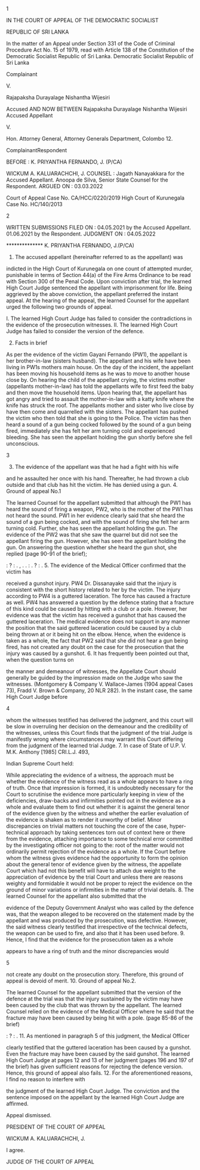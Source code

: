 1

IN THE COURT OF APPEAL OF THE DEMOCRATIC SOCIALIST

REPUBLIC OF SRI LANKA

In the matter of an Appeal under Section 331 of the Code of Criminal Procedure Act No. 15 of 1979, read with Article 138 of the Constitution of the Democratic Socialist Republic of Sri Lanka. Democratic Socialist Republic of Sri Lanka

Complainant

V.

Rajapaksha Durayalage Nishantha Wijesiri

Accused AND NOW BETWEEN Rajapaksha Durayalage Nishantha Wijesiri Accused Appellant

V.

Hon. Attorney General, Attorney Generals Department, Colombo 12.

ComplainantRespondent

BEFORE : K. PRIYANTHA FERNANDO, J. (P/CA)

WICKUM A. KALUARACHCHI, J. COUNSEL : Jagath Nanayakkara for the Accused Appellant. Anoopa de Silva, Senior State Counsel for the Respondent. ARGUED ON : 03.03.2022

Court of Appeal Case No. CA/HCC/0220/2019 High Court of Kurunegala Case No. HC/140/2013

2

WRITTEN SUBMISSIONS FILED ON : 04.05.2021 by the Accused Appellant. 01.06.2021 by the Respondent. JUDGMENT ON : 04.05.2022

************** K. PRIYANTHA FERNANDO, J.(P/CA)

1. The accused appellant (hereinafter referred to as the appellant) was

indicted in the High Court of Kurunegala on one count of attempted murder, punishable in terms of Section 44(a) of the Fire Arms Ordinance to be read with Section 300 of the Penal Code. Upon conviction after trial, the learned High Court Judge sentenced the appellant with imprisonment for life. Being aggrieved by the above conviction, the appellant preferred the instant appeal. At the hearing of the appeal, the learned Counsel for the appellant urged the following two grounds of appeal.

I. The learned High Court Judge has failed to consider the contradictions in the evidence of the prosecution witnesses. II. The learned High Court Judge has failed to consider the version of the defence.

2. Facts in brief

As per the evidence of the victim Gayani Fernando (PW1), the appellant is her brother-in-law (sisters husband). The appellant and his wife have been living in PW1s mothers main house. On the day of the incident, the appellant has been moving his household items as he was to move to another house close by. On hearing the child of the appellant crying, the victims mother (appellants mother-in-law) has told the appellants wife to first feed the baby and then move the household items. Upon hearing that, the appellant has got angry and tried to assault the mother-in-law with a katty knife where the knife has struck the roof. The appellants mother and sister who live close by have then come and quarrelled with the sisters. The appellant has pushed the victim who then told that she is going to the Police. The victim has then heard a sound of a gun being cocked followed by the sound of a gun being fired, immediately she has felt her arm turning cold and experienced bleeding. She has seen the appellant holding the gun shortly before she fell unconscious.

3

3. The evidence of the appellant was that he had a fight with his wife

and he assaulted her once with his hand. Thereafter, he had thrown a club outside and that club has hit the victim. He has denied using a gun. 4. Ground of appeal No.1

The learned Counsel for the appellant submitted that although the PW1 has heard the sound of firing a weapon, PW2, who is the mother of the PW1 has not heard the sound. PW1 in her evidence clearly said that she heard the sound of a gun being cocked, and with the sound of firing she felt her arm turning cold. Further, she has seen the appellant holding the gun. The evidence of the PW2 was that she saw the quarrel but did not see the appellant firing the gun. However, she has seen the appellant holding the gun. On answering the question whether she heard the gun shot, she replied (page 90-91 of the brief);

: ? : . , . . : . ? : . 5. The evidence of the Medical Officer confirmed that the victim has

received a gunshot injury. PW4 Dr. Dissanayake said that the injury is consistent with the short history related to her by the victim. The injury according to PW4 is a guttered laceration. The force has caused a fracture as well. PW4 has answered a question by the defence stating that a fracture of this kind could be caused by hitting with a club or a pole. However, her evidence was that the victim has received a gunshot that has caused the guttered laceration. The medical evidence does not support in any manner the position that the said guttered laceration could be caused by a club being thrown at or it being hit on the elbow. Hence, when the evidence is taken as a whole, the fact that PW2 said that she did not hear a gun being fired, has not created any doubt on the case for the prosecution that the injury was caused by a gunshot. 6. It has frequently been pointed out that, when the question turns on

the manner and demeanour of witnesses, the Appellate Court should generally be guided by the impression made on the Judge who saw the witnesses. (Montgomery & Company V. Wallace-James (1904 appeal Cases 73), Fradd V. Brown & Company, 20 NLR 282). In the instant case, the same High Court Judge before

4

whom the witnesses testified has delivered the judgment, and this court will be slow in overruling her decision on the demeanour and the credibility of the witnesses, unless this Court finds that the judgment of the trial Judge is manifestly wrong where circumstances may warrant this Court differing from the judgment of the learned trial Judge. 7. In case of State of U.P. V. M.K. Anthony [1985] CRI.L.J. 493,

Indian Supreme Court held:

While appreciating the evidence of a witness, the approach must be whether the evidence of the witness read as a whole appears to have a ring of truth. Once that impression is formed, it is undoubtedly necessary for the Court to scrutinise the evidence more particularly keeping in view of the deficiencies, draw-backs and infirmities pointed out in the evidence as a whole and evaluate them to find out whether it is against the general tenor of the evidence given by the witness and whether the earlier evaluation of the evidence is shaken as to render it unworthy of belief. Minor discrepancies on trivial matters not touching the core of the case, hyper-technical approach by taking sentences torn out of context here or there from the evidence, attaching importance to some technical error committed by the investigating officer not going to the: root of the matter would not ordinarily permit rejection of the evidence as a whole. If the Court before whom the witness gives evidence had the opportunity to form the opinion about the general tenor of evidence given by the witness, the appellate Court which had not this benefit will have to attach due weight to the appreciation of evidence by the trial Court and unless there are reasons weighty and formidable it would not be proper to reject the evidence on the ground of minor variations or infirmities in the matter of trivial details. 8. The learned Counsel for the appellant also submitted that the

evidence of the Deputy Government Analyst who was called by the defence was, that the weapon alleged to be recovered on the statement made by the appellant and was produced by the prosecution, was defective. However, the said witness clearly testified that irrespective of the technical defects, the weapon can be used to fire, and also that it has been used before. 9. Hence, I find that the evidence for the prosecution taken as a whole

appears to have a ring of truth and the minor discrepancies would

5

not create any doubt on the prosecution story. Therefore, this ground of appeal is devoid of merit. 10. Ground of appeal No.2.

The learned Counsel for the appellant submitted that the version of the defence at the trial was that the injury sustained by the victim may have been caused by the club that was thrown by the appellant. The learned Counsel relied on the evidence of the Medical Officer where he said that the fracture may have been caused by being hit with a pole. (page 85-86 of the brief)

: ? : . 11. As mentioned in paragraph 5 of this judgment, the Medical Officer

clearly testified that the guttered laceration has been caused by a gunshot. Even the fracture may have been caused by the said gunshot. The learned High Court Judge at pages 12 and 13 of her judgment (pages 196 and 197 of the brief) has given sufficient reasons for rejecting the defence version. Hence, this ground of appeal also fails. 12. For the aforementioned reasons, I find no reason to interfere with

the judgment of the learned High Court Judge. The conviction and the sentence imposed on the appellant by the learned High Court Judge are affirmed.

Appeal dismissed.

PRESIDENT OF THE COURT OF APPEAL

WICKUM A. KALUARACHCHI, J.

I agree.

JUDGE OF THE COURT OF APPEAL